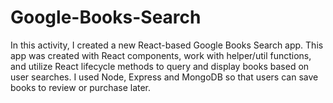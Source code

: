 # Google-Books-Search
In this activity, I created a new React-based Google Books Search app. This app was created with React components, work with helper/util functions, and utilize React lifecycle methods to query and display books based on user searches. I used Node, Express and MongoDB so that users can save books to review or purchase later.
